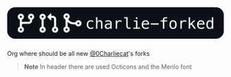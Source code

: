 
# ![charlie-merged](https://github.com/charlie-forked/.github/raw/main/header.svg)

Org where should be all new [@0Charliecat](https://github.com/0Charliecat)'s forks

> **Note** 
> In header there are used Octicons and the Menlo font

<!--

**Here are some ideas to get you started:**

🙋‍♀️ A short introduction - what is your organization all about?
🌈 Contribution guidelines - how can the community get involved?
👩‍💻 Useful resources - where can the community find your docs? Is there anything else the community should know?
🍿 Fun facts - what does your team eat for breakfast?
🧙 Remember, you can do mighty things with the power of [Markdown](https://docs.github.com/github/writing-on-github/getting-started-with-writing-and-formatting-on-github/basic-writing-and-formatting-syntax)
-->
